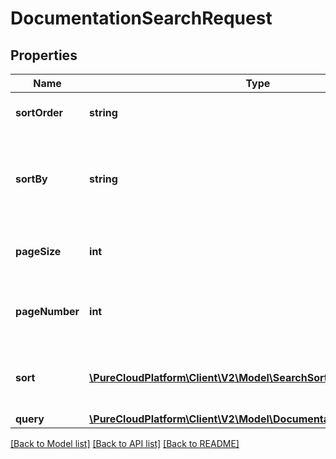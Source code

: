 # DocumentationSearchRequest

## Properties
Name | Type | Description | Notes
------------ | ------------- | ------------- | -------------
**sortOrder** | **string** | The sort order for results | [optional] 
**sortBy** | **string** | The field in the resource that you want to sort the results by | [optional] 
**pageSize** | **int** | The number of results per page | [optional] 
**pageNumber** | **int** | The page of resources you want to retrieve | [optional] 
**sort** | [**\PureCloudPlatform\Client\V2\Model\SearchSort[]**](SearchSort.md) | Multi-value sort order, list of multiple sort values | [optional] 
**query** | [**\PureCloudPlatform\Client\V2\Model\DocumentationSearchCriteria[]**](DocumentationSearchCriteria.md) |  | [optional] 

[[Back to Model list]](../README.md#documentation-for-models) [[Back to API list]](../README.md#documentation-for-api-endpoints) [[Back to README]](../README.md)


